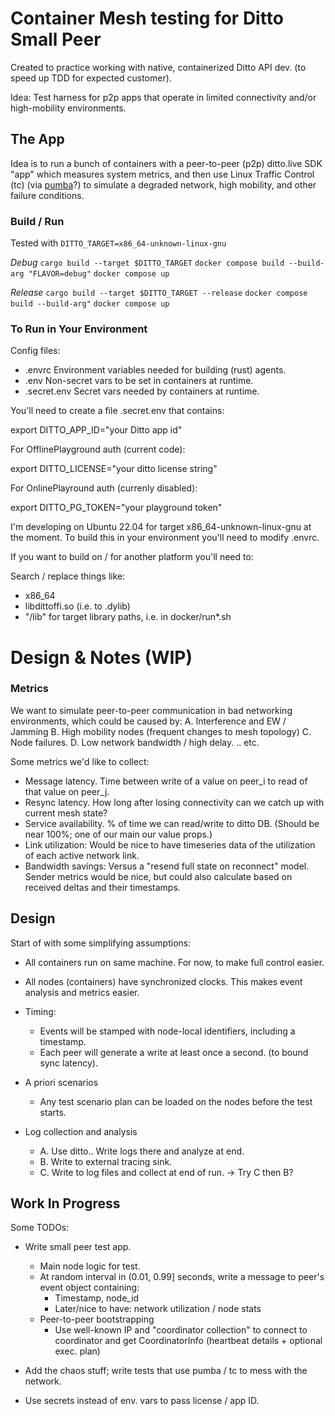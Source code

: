 # Container Mesh testing for Ditto Small Peer
Created to practice working with native, containerized Ditto API dev.
(to speed up TDD for expected customer).

Idea: Test harness for p2p apps that operate in limited connectivity and/or
high-mobility environments. 

## The App
Idea is to run a bunch of containers with a peer-to-peer (p2p) ditto.live SDK
"app" which measures system metrics, and then use Linux Traffic Control (tc) (via 
[pumba](https://github.com/alexei-led/pumba)?) to simulate a degraded network,
high mobility, and other failure conditions.

### Build / Run

Tested with `DITTO_TARGET=x86_64-unknown-linux-gnu`

*Debug*
`cargo build --target $DITTO_TARGET`
`docker compose build --build-arg "FLAVOR=debug"`
`docker compose up`

*Release*
`cargo build --target $DITTO_TARGET --release`
`docker compose build --build-arg"`
`docker compose up`


### To Run in Your Environment

Config files:

- .envrc    Environment variables needed for building (rust) agents.
- .env      Non-secret vars to be set in containers at runtime.
- .secret.env   Secret vars needed by containers at runtime.

You'll need to create a file .secret.env that contains:

export DITTO_APP_ID="your Ditto app id"

For OfflinePlayground auth (current code):

export DITTO_LICENSE="your ditto license string"

For OnlinePlayround auth (currenly disabled):

export DITTO_PG_TOKEN="your playground token"

I'm developing on Ubuntu 22.04 for target x86_64-unknown-linux-gnu
at the moment. To build this in your environment you'll need to modify .envrc.

If you want to build on / for another platform you'll need to:

Search / replace things like:
- x86_64
- libdittoffi.so (i.e. to .dylib)
- "/lib" for target library paths, i.e. in docker/run*.sh

# Design & Notes (WIP)

### Metrics

We want to simulate peer-to-peer communication in bad networking environments,
which could be caused by:
    A. Interference and EW / Jamming
    B. High mobility nodes (frequent changes to mesh topology)
    C. Node failures.
    D. Low network bandwidth / high delay.
    .. etc.

Some metrics we'd like to collect:
- Message latency. Time between write of a value on peer_i to read of that value on peer_j.
- Resync latency. How long after losing connectivity can we catch up with current mesh state?
- Service availability. % of time we can read/write to ditto DB. (Should be near
  100%; one of our main our value props.)
- Link utilization: Would be nice to have timeseries data of the utilization of
  each active network link.
- Bandwidth savings: Versus a "resend full state on reconnect" model. Sender
  metrics would be nice, but could also calculate based on received deltas and
  their timestamps.

## Design

Start of with some simplifying assumptions:
- All containers run on same machine. For now, to make full control easier.
- All nodes (containers) have synchronized clocks. This makes event analysis
  and metrics easier.
- Timing:
    - Events will be stamped with node-local identifiers, including a timestamp.
    - Each peer will generate a write at least once a second. (to bound sync latency).

- A priori scenarios
    - Any test scenario plan can be loaded on the nodes before the test starts.

- Log collection and analysis
    - A. Use ditto.. Write logs there and analyze at end.
    - B. Write to external tracing sink.
    - C. Write to log files and collect at end of run.
  -> Try C then B?

## Work In Progress

Some TODOs:

- Write small peer test app.
    - Main node logic for test.
    - At random interval in (0.01, 0.99] seconds, write a message to peer's
      event object containing:
      - Timestamp, node_id
      - Later/nice to have: network utilization / node stats
    - Peer-to-peer bootstrapping
        - Use well-known IP and "coordinator collection" to connect to
          coordinator and get CoordinatorInfo (heartbeat details + optional
          exec. plan)

- Add the chaos stuff; write tests that use pumba / tc to mess with the network.
- Use secrets instead of env. vars to pass license / app ID.
